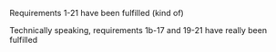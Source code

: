 Requirements 1-21 have been fulfilled (kind of)

Technically speaking, requirements 1b-17 and 19-21 have really been fulfilled

